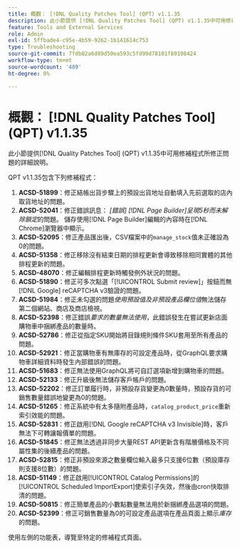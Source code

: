 ```yaml
---
title: 概觀： [!DNL Quality Patches Tool] (QPT) v1.1.35
description: 此小節提供 [!DNL Quality Patches Tool] (QPT) v1.1.35中可用修補程式所修正問題的詳細說明。
feature: Tools and External Services
role: Admin
exl-id: 5ffbade4-c95e-4b59-9262-1b141614c753
type: Troubleshooting
source-git-commit: 7fdb02a6d89d50ea593c5fd99d78101f89198424
workflow-type: tm+mt
source-wordcount: '489'
ht-degree: 0%

---
```


# 概觀： [!DNL Quality Patches Tool] (QPT) v1.1.35

此小節提供[!DNL Quality Patches Tool] (QPT) v1.1.35中可用修補程式所修正問題的詳細說明。

QPT v1.1.35包含下列修補程式：

1. **ACSD-51899**：修正結帳出貨步驟上的預設出貨地址自動填入先前選取的店內取貨地址的問題。
1. **ACSD-52041**：修正錯誤訊息： *[錯誤] [!DNL Page Builder]呈現5秒而未解除鎖定*&#x200B;的問題。 儲存使用[!DNL Page Builder]編輯的內容時在[!DNL Chrome]瀏覽器中顯示。
1. **ACSD-52095**：修正產品匯出後，CSV檔案中的`manage_stock`值未正確設為0的問題。
1. **ACSD-51358**：修正移除沒有結束日期的排程更新會導致移除相同實體的其他排程更新的問題。
1. **ACSD-48070**：修正編輯排程更新時觸發例外狀況的問題。
1. **ACSD-51890**：修正可多次點選「[!UICONTROL Submit review]」按鈕而無[!DNL Google] reCAPTCHA v3驗證的問題。
1. **ACSD-51984**：修正未勾選的問題&#x200B;*使用預設值及非預設產品欄位值*&#x200B;無法儲存第二個網站、商店及商店檢視。
1. **ACSD-52398**：修正錯誤&#x200B;*要求的數量無法使用*，此錯誤發生在嘗試更新店面購物車中捆綁產品的數量時。
1. **ACSD-52786**：修正從指定SKU開始將目錄規則條件SKU套用至所有產品的問題。
1. **ACSD-52921**：修正當購物車有無庫存的可設定產品時，從GraphQL要求購物車詳細資料時發生內部錯誤的問題。
1. **ACSD-51683**：修正無法使用GraphQL將可自訂選項新增到購物車的問題。
1. **ACSD-52133**：修正升級後無法儲存客戶帳戶的問題。
1. **ACSD-52202**：修正訂單履行時，非預設存貨變更為0數量時，預設存貨的可銷售數量錯誤地變更為0的問題。
1. **ACSD-51265**：修正系統中有太多隨附產品時，`catalog_product_price`重新索引效能的問題。
1. **ACSD-52831**：修正啟用[!DNL Google reCAPTCHA v3 Invisible]時，客戶無法下可轉讓報價單的問題。
1. **ACSD-51845**：修正無法透過非同步大量REST API更新含有階層價格及不同屬性集的後續產品的問題。
1. **ACSD-52815**：修正非預設來源之數量欄位輸入最多只支援6位數（預設庫存則支援8位數）的問題。
1. **ACSD-51149**：修正啟用[!UICONTROL Catalog Permissions]的[!UICONTROL Scheduled ImportExport]使索引子失效，然後由cron快取排清的問題。
1. **ACSD-50815**：修正簡單產品的小數點數量無法用於新捆綁產品選項的問題。
1. **ACSD-52399**：修正可銷售數量為0的可設定產品選項在產品頁面上顯示&#x200B;*庫存*&#x200B;的問題。

使用左側的功能表，導覽至特定的修補程式頁面。
